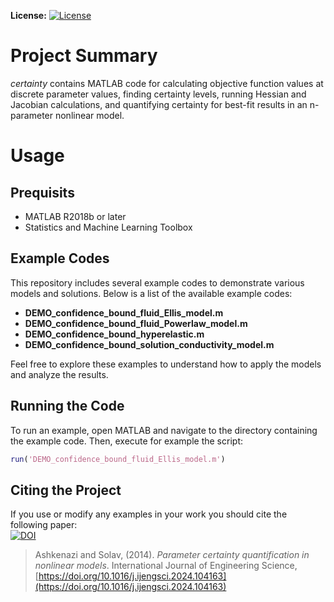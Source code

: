 **License:** [![License](https://img.shields.io/badge/License-GNU_AGPLv3-orange.svg)](https://github.com/SolavLab/certainty/LICENSE)

# Project Summary <a name="Summary"></a>
*certainty* contains MATLAB code for calculating objective function values at discrete parameter values, finding certainty levels, running Hessian and Jacobian calculations, and quantifying certainty for best-fit results in an n-parameter nonlinear model.

# Usage <a name="Usage"></a>

## Prequisits
- MATLAB R2018b or later
- Statistics and Machine Learning Toolbox

## Example Codes

This repository includes several example codes to demonstrate various models and solutions. Below is a list of the available example codes:

- **DEMO_confidence_bound_fluid_Ellis_model.m**
- **DEMO_confidence_bound_fluid_Powerlaw_model.m**
- **DEMO_confidence_bound_hyperelastic.m**
- **DEMO_confidence_bound_solution_conductivity_model.m**

Feel free to explore these examples to understand how to apply the models and analyze the results.

## Running the Code
To run an example, open MATLAB and navigate to the directory containing the example code. Then, execute for example the script:

```matlab
run('DEMO_confidence_bound_fluid_Ellis_model.m')
```

## Citing the Project <a name="Cite"></a>
If you use or modify any examples in your work you should cite the following paper:  
[![DOI](https://img.shields.io/badge/Int.J.Eng.Sci.-10.1016/j.ijengsci.2024.104163-green.svg)](https://doi.org/10.1016/j.ijengsci.2024.104163)    


> Ashkenazi and Solav, (2014). _Parameter certainty quantification in nonlinear models_. International Journal of Engineering Science, [https://doi.org/10.1016/j.ijengsci.2024.104163](https://doi.org/10.1016/j.ijengsci.2024.104163)

